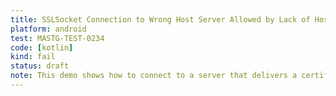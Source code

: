 ```yaml
---
title: SSLSocket Connection to Wrong Host Server Allowed by Lack of HostnameVerifier
platform: android
test: MASTG-TEST-0234
code: [kotlin]
kind: fail
status: draft
note: This demo shows how to connect to a server that delivers a certificate with a wrong or invalid hostname using SSLSocket which inherently doesn't perform any hostname validation checks.
---
```

